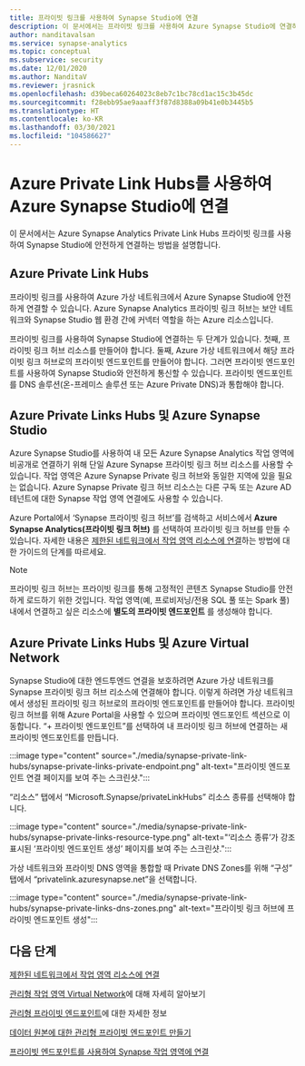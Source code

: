 ```yaml
---
title: 프라이빗 링크를 사용하여 Synapse Studio에 연결
description: 이 문서에서는 프라이빗 링크를 사용하여 Azure Synapse Studio에 연결하는 방법을 설명
author: nanditavalsan
ms.service: synapse-analytics
ms.topic: conceptual
ms.subservice: security
ms.date: 12/01/2020
ms.author: NanditaV
ms.reviewer: jrasnick
ms.openlocfilehash: d39beca60264023c8eb7c1bc78cd1ac15c3b45dc
ms.sourcegitcommit: f28ebb95ae9aaaff3f87d8388a09b41e0b3445b5
ms.translationtype: HT
ms.contentlocale: ko-KR
ms.lasthandoff: 03/30/2021
ms.locfileid: "104586627"
---
```

# <a name="connect-to-azure-synapse-studio-using-azure-private-link-hubs"></a>Azure Private Link Hubs를 사용하여 Azure Synapse Studio에 연결 

이 문서에서는 Azure Synapse Analytics Private Link Hubs 프라이빗 링크를 사용하여 Synapse Studio에 안전하게 연결하는 방법을 설명합니다. 

## <a name="azure-private-link-hubs"></a>Azure Private Link Hubs 
프라이빗 링크를 사용하여 Azure 가상 네트워크에서 Azure Synapse Studio에 안전하게 연결할 수 있습니다. Azure Synapse Analytics 프라이빗 링크 허브는 보안 네트워크와 Synapse Studio 웹 환경 간에 커넥터 역할을 하는 Azure 리소스입니다. 

프라이빗 링크를 사용하여 Synapse Studio에 연결하는 두 단계가 있습니다. 첫째, 프라이빗 링크 허브 리소스를 만들어야 합니다. 둘째, Azure 가상 네트워크에서 해당 프라이빗 링크 허브로의 프라이빗 엔드포인트를 만들어야 합니다. 그러면 프라이빗 엔드포인트를 사용하여 Synapse Studio와 안전하게 통신할 수 있습니다. 프라이빗 엔드포인트를 DNS 솔루션(온-프레미스 솔루션 또는 Azure Private DNS)과 통합해야 합니다. 

## <a name="azure-private-links-hubs-and-azure-synapse-studio"></a>Azure Private Links Hubs 및 Azure Synapse Studio
Azure Synapse Studio를 사용하여 내 모든 Azure Synapse Analytics 작업 영역에 비공개로 연결하기 위해 단일 Azure Synapse 프라이빗 링크 허브 리소스를 사용할 수 있습니다. 작업 영역은 Azure Synapse Private 링크 허브와 동일한 지역에 있을 필요는 없습니다. Azure Synapse Private 링크 허브 리소스는 다른 구독 또는 Azure AD 테넌트에 대한 Synapse 작업 영역 연결에도 사용할 수 있습니다.

Azure Portal에서 ‘Synapse 프라이빗 링크 허브’를 검색하고 서비스에서 **Azure Synapse Analytics(프라이빗 링크 허브)** 를 선택하여 프라이빗 링크 허브를 만들 수 있습니다. 자세한 내용은 [제한된 네트워크에서 작업 영역 리소스에 연결](./how-to-connect-to-workspace-from-restricted-network.md)하는 방법에 대한 가이드의 단계를 따르세요.

>[!NOTE]
>프라이빗 링크 허브는 프라이빗 링크를 통해 고정적인 콘텐츠 Synapse Studio를 안전하게 로드하기 위한 것입니다. 작업 영역(예, 프로비저닝/전용 SQL 풀 또는 Spark 풀) 내에서 연결하고 싶은 리소스에 **별도의 프라이빗 엔드포인트** 를 생성해야 합니다. 

## <a name="azure-private-links-hubs-and-azure-virtual-network"></a>Azure Private Links Hubs 및 Azure Virtual Network
Synapse Studio에 대한 엔드투엔드 연결을 보호하려면 Azure 가상 네트워크를 Synapse 프라이빗 링크 허브 리소스에 연결해야 합니다. 이렇게 하려면 가상 네트워크에서 생성된 프라이빗 링크 허브로의 프라이빗 엔드포인트를 만들어야 합니다. 프라이빗 링크 허브를 위해 Azure Portal을 사용할 수 있으며 프라이빗 엔드포인트 섹션으로 이동합니다. “+ 프라이빗 엔드포인트”를 선택하여 내 프라이빗 링크 허브에 연결하는 새 프라이빗 엔드포인트를 만듭니다.

:::image type="content" source="./media/synapse-private-link-hubs/synapse-private-links-private-endpoint.png" alt-text="프라이빗 엔드포인트 연결 페이지를 보여 주는 스크린샷.":::

“리소스” 탭에서 “Microsoft.Synapse/privateLinkHubs” 리소스 종류를 선택해야 합니다.

:::image type="content" source="./media/synapse-private-link-hubs/synapse-private-links-resource-type.png" alt-text="‘리소스 종류’가 강조 표시된 ‘프라이빗 엔드포인트 생성’ 페이지를 보여 주는 스크린샷.":::

가상 네트워크와 프라이빗 DNS 영역을 통합할 때 Private DNS Zones를 위해 “구성” 탭에서 “privatelink.azuresynapse.net”을 선택합니다.

:::image type="content" source="./media/synapse-private-link-hubs/synapse-private-links-dns-zones.png" alt-text="프라이빗 링크 허브에 프라이빗 엔드포인트 생성":::

## <a name="next-steps"></a>다음 단계

[제한된 네트워크에서 작업 영역 리소스에 연결](./how-to-connect-to-workspace-from-restricted-network.md)

[관리형 작업 영역 Virtual Network](./synapse-workspace-managed-vnet.md)에 대해 자세히 알아보기

[관리형 프라이빗 엔드포인트](./synapse-workspace-managed-private-endpoints.md)에 대한 자세한 정보

[데이터 원본에 대한 관리형 프라이빗 엔드포인트 만들기](./how-to-create-managed-private-endpoints.md)

[프라이빗 엔드포인트를 사용하여 Synapse 작업 영역에 연결](./how-to-connect-to-workspace-with-private-links.md)

